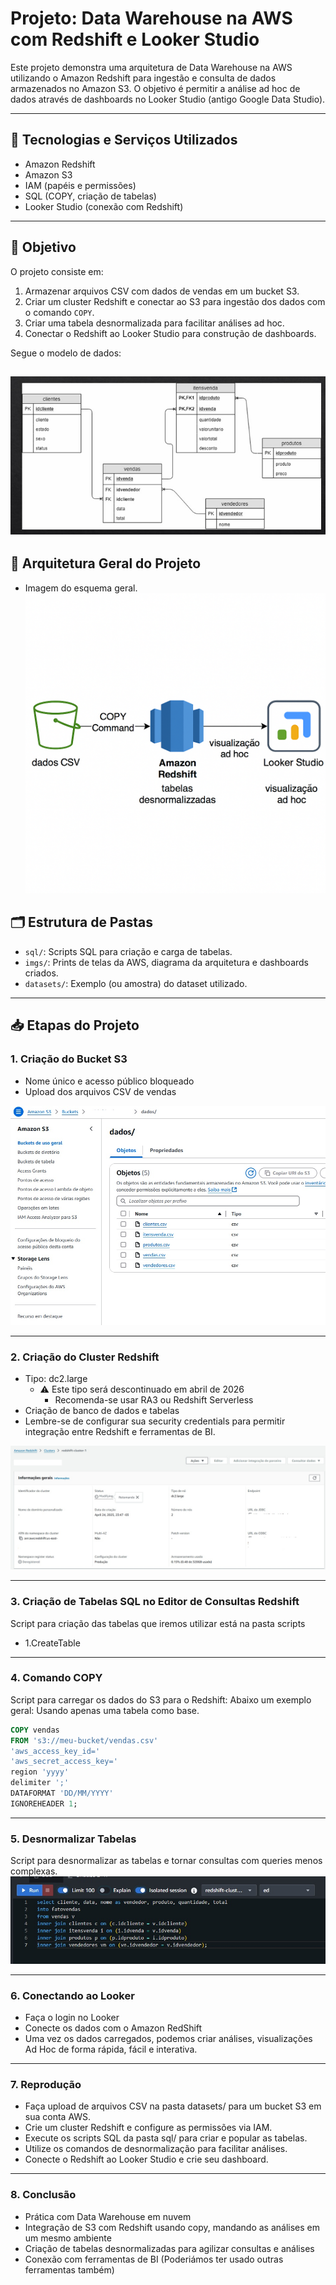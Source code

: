 # Projeto: Data Warehouse na AWS com Redshift e Looker Studio

Este projeto demonstra uma arquitetura de Data Warehouse na AWS utilizando o Amazon Redshift para ingestão e consulta de dados armazenados no Amazon S3. O objetivo é permitir a análise ad hoc de dados através de dashboards no Looker Studio (antigo Google Data Studio).

---

## 🔧 Tecnologias e Serviços Utilizados

- Amazon Redshift
- Amazon S3
- IAM (papéis e permissões)
- SQL (COPY, criação de tabelas)
- Looker Studio (conexão com Redshift)

---

## 🎯 Objetivo

O projeto consiste em:

1. Armazenar arquivos CSV com dados de vendas em um bucket S3.
2. Criar um cluster Redshift e conectar ao S3 para ingestão dos dados com o comando `COPY`.
3. Criar uma tabela desnormalizada para facilitar análises ad hoc.
4. Conectar o Redshift ao Looker Studio para construção de dashboards.  


Segue o modelo de dados:

![Script](imgs/ModeloDados.jpg)
---

## 🧭 Arquitetura Geral do Projeto
- Imagem do esquema geral.
![Visão](imgs/Esquema.png)

## 🗂️ Estrutura de Pastas

- `sql/`: Scripts SQL para criação e carga de tabelas.
- `imgs/`: Prints de telas da AWS, diagrama da arquitetura e dashboards criados.
- `datasets/`: Exemplo (ou amostra) do dataset utilizado.

---

## 📥 Etapas do Projeto

### 1. Criação do Bucket S3
- Nome único e acesso público bloqueado
- Upload dos arquivos CSV de vendas


![S3](imgs/buckets3.jpg)

---

### 2. Criação do Cluster Redshift
- Tipo: dc2.large
  - ⚠️ Este tipo será descontinuado em abril de 2026
    - Recomenda-se usar RA3 ou Redshift Serverless
- Criação de banco de dados e tabelas
- Lembre-se de configurar sua security credentials para permitir integração entre Redshift e ferramentas de BI.

![Redshift](imgs/ClusterRedShift.jpg)

---

### 3. Criação de Tabelas SQL no Editor de Consultas Redshift
Script para criação das tabelas que iremos utilizar está na pasta scripts
 - 1.CreateTable

---

### 4. Comando COPY
Script para carregar os dados do S3 para o Redshift:
Abaixo um exemplo geral: Usando apenas uma tabela como base.

```sql
COPY vendas
FROM 's3://meu-bucket/vendas.csv'
'aws_access_key_id='
'aws_secret_access_key='
region 'yyyy'
delimiter ';'
DATAFORMAT 'DD/MM/YYYY'
IGNOREHEADER 1;
```

---

### 5. Desnormalizar Tabelas
Script para desnormalizar as tabelas e tornar consultas com queries menos complexas.
![Script](imgs/ScriptTabelasDesnormalizadas.jpg)

---

### 6. Conectando ao Looker
- Faça o login no Looker
- Conecte os dados com o Amazon RedShift
- Uma vez os dados carregados, podemos criar análises, visualizações Ad Hoc de forma rápida, fácil e interativa.

---

### 7. Reprodução

- Faça upload de arquivos CSV na pasta datasets/ para um bucket S3 em sua conta AWS.
- Crie um cluster Redshift e configure as permissões via IAM.
- Execute os scripts SQL da pasta sql/ para criar e popular as tabelas.
- Utilize os comandos de desnormalização para facilitar análises.
- Conecte o Redshift ao Looker Studio e crie seu dashboard.

---

### 8. Conclusão
- Prática com Data Warehouse em nuvem
- Integração de S3 com Redshift usando copy, mandando as análises em um mesmo ambiente
- Criação de tabelas desnormalizadas para agilizar consultas e análises
- Conexão com ferramentas de BI (Poderiámos ter usado outras ferramentas também)



